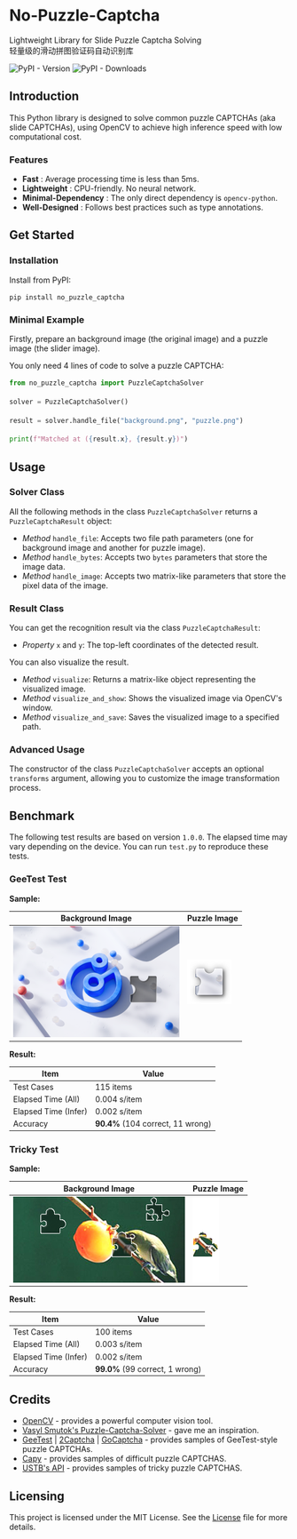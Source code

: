 No-Puzzle-Captcha
==========
Lightweight Library for Slide Puzzle Captcha Solving  
轻量级的滑动拼图验证码自动识别库

![PyPI - Version](https://img.shields.io/pypi/v/no_puzzle_captcha?label=PyPI%20version)
![PyPI - Downloads](https://img.shields.io/pypi/dm/no_puzzle_captcha?label=PyPI%20downloads)

## Introduction

This Python library is designed to solve common puzzle CAPTCHAs (aka slide CAPTCHAs), using OpenCV to achieve high inference speed with low computational cost.

### Features

- **Fast** : Average processing time is less than 5ms.
- **Lightweight** : CPU-friendly. No neural network.
- **Minimal-Dependency** : The only direct dependency is `opencv-python`.
- **Well-Designed** : Follows best practices such as type annotations.

## Get Started

### Installation

Install from PyPI:

```pip
pip install no_puzzle_captcha
```

### Minimal Example

Firstly, prepare an background image (the original image) and a puzzle image (the slider image).

You only need 4 lines of code to solve a puzzle CAPTCHA:

```py
from no_puzzle_captcha import PuzzleCaptchaSolver

solver = PuzzleCaptchaSolver()

result = solver.handle_file("background.png", "puzzle.png")

print(f"Matched at ({result.x}, {result.y})")
```

## Usage

### Solver Class

All the following methods in the class `PuzzleCaptchaSolver` returns a `PuzzleCaptchaResult` object:

- *Method* `handle_file`: Accepts two file path parameters (one for background image and another for puzzle image).
- *Method* `handle_bytes`: Accepts two `bytes` parameters that store the image data.
- *Method* `handle_image`: Accepts two matrix-like parameters that store the pixel data of the image.

### Result Class

You can get the recognition result via the class `PuzzleCaptchaResult`:

- *Property* `x` and `y`: The top-left coordinates of the detected result.

You can also visualize the result.

- *Method* `visualize`: Returns a matrix-like object representing the visualized image.
- *Method* `visualize_and_show`: Shows the visualized image via OpenCV's window.
- *Method* `visualize_and_save`: Saves the visualized image to a specified path.

### Advanced Usage

The constructor of the class `PuzzleCaptchaSolver` accepts an optional `transforms` argument, allowing you to customize the image transformation process.

## Benchmark

The following test results are based on version `1.0.0`. The elapsed time may vary depending on the device. You can run `test.py` to reproduce these tests.

### GeeTest Test

**Sample:**

| Background Image                      | Puzzle Image                          |
|---------------------------------------|---------------------------------------|
| ![](tests/geetest_test/IMG_000_O.png) | ![](tests/geetest_test/IMG_000_P.png) |

**Result:**

| Item                 | Value                             |
|----------------------|-----------------------------------|
| Test Cases           | 115 items                         |
| Elapsed Time (All)   | 0.004 s/item                      |
| Elapsed Time (Infer) | 0.002 s/item                      |
| Accuracy             | **90.4%** (104 correct, 11 wrong) |

### Tricky Test

**Sample:**

| Background Image                     | Puzzle Image                         |
|--------------------------------------|--------------------------------------|
| ![](tests/tricky_test/IMG_000_O.png) | ![](tests/tricky_test/IMG_000_P.png) |

**Result:**

| Item                 | Value                           |
|----------------------|---------------------------------|
| Test Cases           | 100 items                       |
| Elapsed Time (All)   | 0.003 s/item                    |
| Elapsed Time (Infer) | 0.002 s/item                    |
| Accuracy             | **99.0%** (99 correct, 1 wrong) |

## Credits

- [OpenCV](https://opencv.org) - provides a powerful computer vision tool.
- [Vasyl Smutok's Puzzle-Captcha-Solver](https://github.com/vsmutok/Puzzle-Captcha-Solver) - gave me an inspiration.
- [GeeTest](https://www.geetest.com/en/adaptive-captcha-demo) \| [2Captcha](https://2captcha.com/demo/geetest-v4) \| [GoCaptcha](http://gocaptcha.wencodes.com/en/docs/slide-captcha) - provides samples of GeeTest-style puzzle CAPTCHAs.
- [Capy](https://www.capy.me/products/puzzle_captcha) - provides samples of difficult puzzle CAPTCHAS.
- [USTB's API](https://sso.ustb.edu.cn/idp/captcha/getBlockPuzzle) - provides samples of tricky puzzle CAPTCHAS.

## Licensing

This project is licensed under the MIT License. See the [License](https://github.com/isHarryh/No-Puzzle-Captcha/blob/main/LICENSE) file for more details.
